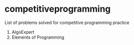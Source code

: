 # competitiveprogramming
List of problems solved for competitive programming practice 

1. AlgoExpert 
2. Elements of Programming


